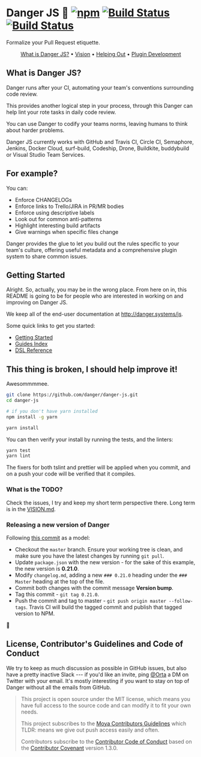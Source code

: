 # Danger JS :no_entry_sign: [![npm](https://img.shields.io/npm/v/danger.svg)](https://www.npmjs.com/package/danger) [![Build Status](https://travis-ci.org/danger/danger-js.svg?branch=master)](https://travis-ci.org/danger/danger-js) [![Build Status](https://ci.appveyor.com/api/projects/status/ep5hgeox3lbc5c7f?svg=true)](https://ci.appveyor.com/project/orta/danger-js/branch/master)

Formalize your Pull Request etiquette.

<p align="center">
    <a href="#what-is-danger-js">What is Danger JS?</a> &bull;
    <a href="VISION.md">Vision</a> &bull;
    <a href="#this-thing-is-broken-i-should-help-improve-it">Helping Out</a> &bull;
    <a href="http://danger.systems/js/usage/extending-danger.html">Plugin Development</a>
</p>

## What is Danger JS?

Danger runs after your CI, automating your team's conventions surrounding code review.

This provides another logical step in your process, through this Danger can help lint your rote tasks in daily code review.

You can use Danger to codify your teams norms, leaving humans to think about harder problems.

Danger JS currently works with GitHub and Travis CI, Circle CI, Semaphore, Jenkins, Docker Cloud, surf-build, Codeship, Drone, Buildkite, buddybuild or Visual Studio Team Services.

## For example?

You can:

-   Enforce CHANGELOGs
-   Enforce links to Trello/JIRA in PR/MR bodies
-   Enforce using descriptive labels
-   Look out for common anti-patterns
-   Highlight interesting build artifacts
-   Give warnings when specific files change

Danger provides the glue to let _you_ build out the rules specific to your team's culture, offering useful metadata and a comprehensive plugin system to share common issues.

## Getting Started

Alright. So, actually, you may be in the wrong place. From here on in, this README is going to be for people who are interested in working on and improving on Danger JS.

We keep all of the end-user documentation at <http://danger.systems/js>.

Some quick links to get you started:

-   [Getting Started](http://danger.systems/js/guides/getting_started.html) 
-   [Guides Index](http://danger.systems/js/guides.html)
-   [DSL Reference](http://danger.systems/js/reference.html)

## This thing is broken, I should help improve it!

Awesommmmee.

```sh
git clone https://github.com/danger/danger-js.git
cd danger-js

# if you don't have yarn installed
npm install -g yarn

yarn install
```

You can then verify your install by running the tests, and the linters:

```sh
yarn test
yarn lint
```

The fixers for both tslint and prettier will be applied when you commit, and on a push your code will be verified
that it compiles.

### What is the TODO?

Check the issues, I try and keep my short term perspective there. Long term is in the [VISION.md](VISION.md).

### Releasing a new version of Danger

Following [this commit](https://github.com/danger/danger-js/commit/a26ac3b3bd4f002acd37f6a363c8e74c9d5039ab) as a model:

-   Checkout the `master` branch. Ensure your working tree is clean, and make sure you have the latest changes by running `git pull`.
-   Update `package.json` with the new version - for the sake of this example, the new version is **0.21.0**.
-   Modify `changelog.md`, adding a new `### 0.21.0` heading under the `### Master` heading at the top of the file.
-   Commit both changes with the commit message **Version bump**.
-   Tag this commit - `git tag 0.21.0`.
-   Push the commit and tag to master - `git push origin master --follow-tags`. Travis CI will build the tagged commit and publish that tagged version to NPM.

:ship:

## License, Contributor's Guidelines and Code of Conduct

We try to keep as much discussion as possible in GitHub issues, but also have a pretty inactive Slack --- if you'd like an invite, ping [@Orta](https://twitter.com/orta/) a DM on Twitter with your email. It's mostly interesting if you want to stay on top of Danger without all the emails from GitHub.

> This project is open source under the MIT license, which means you have full access to the source code and can modify it to fit your own needs.
>
> This project subscribes to the [Moya Contributors Guidelines](https://github.com/Moya/contributors) which TLDR: means we give out push access easily and often.
>
> Contributors subscribe to the [Contributor Code of Conduct](http://contributor-covenant.org/version/1/3/0/) based on the [Contributor Covenant](http://contributor-covenant.org) version 1.3.0.

[emiss]: https://github.com/artsy/emission/blob/master/dangerfile.ts

[danger-js]: https://github.com/danger/danger-js/blob/master/dangerfile.ts

[meta]: https://github.com/artsy/metaphysics/blob/master/dangerfile.js

[fbj]: https://github.com/facebook/jest/blob/master/dangerfile.js

[sc]: https://github.com/styled-components/styled-components/blob/master/dangerfile.js

[rxjs]: https://github.com/ReactiveX/rxjs/blob/master/dangerfile.js

[setup]: http://danger.systems/guides/getting_started.html#creating-a-bot-account-for-danger-to-use

[jest]: https://github.com/facebook/jest
